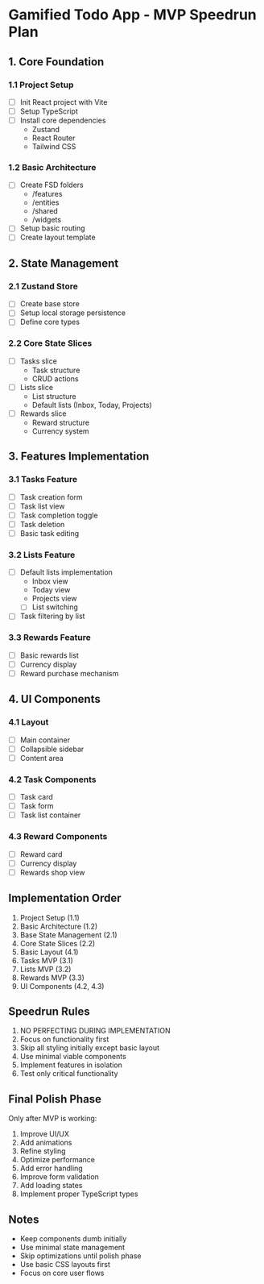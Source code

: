 # Gamified Todo App - MVP Speedrun Plan

## 1. Core Foundation
### 1.1 Project Setup
- [ ] Init React project with Vite
- [ ] Setup TypeScript
- [ ] Install core dependencies
  - Zustand
  - React Router
  - Tailwind CSS

### 1.2 Basic Architecture
- [ ] Create FSD folders
  - /features
  - /entities
  - /shared
  - /widgets
- [ ] Setup basic routing
- [ ] Create layout template

## 2. State Management
### 2.1 Zustand Store
- [ ] Create base store
- [ ] Setup local storage persistence
- [ ] Define core types

### 2.2 Core State Slices
- [ ] Tasks slice
  - Task structure
  - CRUD actions
- [ ] Lists slice
  - List structure
  - Default lists (Inbox, Today, Projects)
- [ ] Rewards slice
  - Reward structure
  - Currency system

## 3. Features Implementation
### 3.1 Tasks Feature
- [ ] Task creation form
- [ ] Task list view
- [ ] Task completion toggle
- [ ] Task deletion
- [ ] Basic task editing

### 3.2 Lists Feature
- [ ] Default lists implementation
  - Inbox view
  - Today view
  - Projects view
  - [ ] List switching
- [ ] Task filtering by list

### 3.3 Rewards Feature
- [ ] Basic rewards list
- [ ] Currency display
- [ ] Reward purchase mechanism

## 4. UI Components
### 4.1 Layout
- [ ] Main container
- [ ] Collapsible sidebar
- [ ] Content area

### 4.2 Task Components
- [ ] Task card
- [ ] Task form
- [ ] Task list container

### 4.3 Reward Components
- [ ] Reward card
- [ ] Currency display
- [ ] Rewards shop view

## Implementation Order
1. Project Setup (1.1)
2. Basic Architecture (1.2)
3. Base State Management (2.1)
4. Core State Slices (2.2)
5. Basic Layout (4.1)
6. Tasks MVP (3.1)
7. Lists MVP (3.2)
8. Rewards MVP (3.3)
9. UI Components (4.2, 4.3)

## Speedrun Rules
1. NO PERFECTING DURING IMPLEMENTATION
2. Focus on functionality first
3. Skip all styling initially except basic layout
4. Use minimal viable components
5. Implement features in isolation
6. Test only critical functionality

## Final Polish Phase
Only after MVP is working:
1. Improve UI/UX
2. Add animations
3. Refine styling
4. Optimize performance
5. Add error handling
6. Improve form validation
7. Add loading states
8. Implement proper TypeScript types

## Notes
- Keep components dumb initially
- Use minimal state management
- Skip optimizations until polish phase
- Use basic CSS layouts first
- Focus on core user flows 